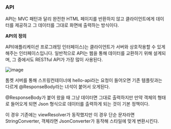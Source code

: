 ### API

API는 MVC 패턴과 달리 완전한 HTML 페이지를 반환하지 않고 클라이언트에게 데이터를 제공하고 그 데이터를 그대로 화면에 출력하는 방식이다.

**API의 정의**

API(애플리케이션 프로그래밍 인터페이스)는 클라이언트가 서버와 상호작용할 수 있게 해주는 인터페이스입니다. 일반적으로 API는 웹을 통해 데이터를 교환하기 위해 설계되며, 그 중에서도 RESTful API가 가장 많이 사용된다.

![image](https://github.com/user-attachments/assets/500514bd-9724-447e-a5c7-7f8d0164adc0)

톰켓 서버를 통해 스프링컨테이너에 hello-api라는 요청이 들어오면 기존 템플릿과는 다르게 @ResponseBody라는 녀석이 붙어서 오게된다.

@ResponseBody가 붙어 왔을 때 그냥 데이터면 그대로 출력하지만 만약 객체의 형태로 들어오게 되면 Json 형식으로 데이터를 출력하게 되는 것이 기본 정책이다.

이 경우 기존에는 viewResolver가 동작했지만 이 경우 단순 문자라면 StringConverter, 객체라면 JsonConverter가 동작해 스타일에 맞게 변환시킨다.

